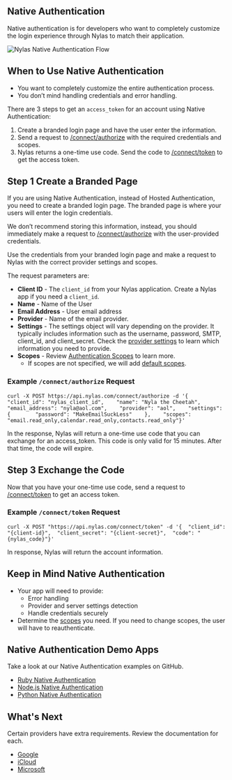 ## Native Authentication

Native authentication is for developers who want to completely customize the login experience through Nylas to match their application.

![Nylas Native Authentication Flow](https://developer.nylas.com/_images/Authentication_Flow_Native_V12x.png)

## When to Use Native Authentication[](https://developer.nylas.com/docs/the-basics/authentication/native-authentication/#when-to-use-native-authentication)

-   You want to completely customize the entire authentication process.
-   You don’t mind handling credentials and error handling.

There are 3 steps to get an `access_token` for an account using Native Authentication:

1.  Create a branded login page and have the user enter the information.
2.  Send a request to [/connect/authorize](https://developer.nylas.com/docs/api/#post/connect/authorize) with the required credentials and scopes.
3.  Nylas returns a one-time use code. Send the code to [/connect/token](https://developer.nylas.com/docs/api/#post/connect/token) to get the access token.

## Step 1 Create a Branded Page[](https://developer.nylas.com/docs/the-basics/authentication/native-authentication/#step-1-create-a-branded-page)

If you are using Native Authentication, instead of Hosted Authentication, you need to create a branded login page. The branded page is where your users will enter the login credentials.

We don’t recommend storing this information, instead, you should immediately make a request to [/connect/authorize](https://developer.nylas.com/docs/api/#post/connect/authorize) with the user-provided credentials.

Use the credentials from your branded login page and make a request to Nylas with the correct provider settings and scopes.

The request parameters are:

-   **Client ID** - The `client_id` from your Nylas application. Create a Nylas app if you need a `client_id`.
-   **Name** - Name of the User
-   **Email Address** - User email address
-   **Provider** - Name of the email provider.
-   **Settings** - The settings object will vary depending on the provider. It typically includes information such as the username, password, SMTP, client\_id, and client\_secret. Check the [provider settings](https://developer.nylas.com/docs/api/#post/connect/authorize) to learn which information you need to provide.
-   **Scopes** - Review [Authentication Scopes](https://developer.nylas.com/docs/the-basics/authentication/authentication-scopes/) to learn more.
    -   If scopes are not specified, we will add [default scopes](https://developer.nylas.com/docs/the-basics/authentication/authentication-scopes/#default-scopes).

### Example `/connect/authorize` Request[](https://developer.nylas.com/docs/the-basics/authentication/native-authentication/#example-/connect/authorize-request)

```
curl -X POST https://api.nylas.com/connect/authorize -d '{    "client_id": "nylas_client_id",    "name": "Nyla the Cheetah",    "email_address": "nyla@aol.com",    "provider": "aol",    "settings": {        "password": "MakeEmailSuckLess"    },    "scopes": "email.read_only,calendar.read_only,contacts.read_only"}'   
```

In the response, Nylas will return a one-time use code that you can exchange for an access\_token. This code is only valid for 15 minutes. After that time, the code will expire.

## Step 3 Exchange the Code[](https://developer.nylas.com/docs/the-basics/authentication/native-authentication/#step-3-exchange-the-code)

Now that you have your one-time use code, send a request to [/connect/token](https://developer.nylas.com/docs/api/#post/connect/token) to get an access token.

### Example `/connect/token` Request[](https://developer.nylas.com/docs/the-basics/authentication/native-authentication/#example-/connect/token-request)

```
curl -X POST "https://api.nylas.com/connect/token" -d '{  "client_id": "{client-id}",  "client_secret": "{client-secret}",  "code": "{nylas_code}"}'   
```

In response, Nylas will return the account information.

## Keep in Mind Native Authentication[](https://developer.nylas.com/docs/the-basics/authentication/native-authentication/#keep-in-mind-native-authentication)

-   Your app will need to provide:
    -   Error handling
    -   Provider and server settings detection
    -   Handle credentials securely
-   Determine the [scopes](https://developer.nylas.com/docs/the-basics/authentication/authentication-scopes/) you need. If you need to change scopes, the user will have to reauthenticate.

## Native Authentication Demo Apps[](https://developer.nylas.com/docs/the-basics/authentication/native-authentication/#native-authentication-demo-apps)

Take a look at our Native Authentication examples on GitHub.

-   [Ruby Native Authentication](https://github.com/nylas/nylas-ruby/tree/main/examples/authentication)
-   [Node.js Native Authentication](https://github.com/nylas/nylas-nodejs/tree/main/example)
-   [Python Native Authentication](https://github.com/nylas/nylas-python/tree/master/examples/native-authentication-gmail)

## What's Next[](https://developer.nylas.com/docs/the-basics/authentication/native-authentication/#whats-next)

Certain providers have extra requirements. Review the documentation for each.

-   [Google](https://developer.nylas.com/docs/the-basics/provider-guides/google/google-authentication/)
-   [iCloud](https://developer.nylas.com/docs/the-basics/provider-guides/icloud/)
-   [Microsoft](https://developer.nylas.com/docs/the-basics/provider-guides/microsoft/microsoft-authentication/)